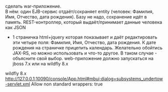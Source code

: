  сделать war-приложение.  
 В нём: один EJB-сервис отдаёт/сохраняет  entity (человек: Фамилия, Имя, Отчество, дата рождения). 
 Базу не надо, сохранение идёт в память. 
 REST-контроллер, который выдаёт/принимает данные человека как JSON 
 + 1 страничка html+jquery которая показывает и даёт редактировать эти четыре поля: 
 Фамилия, Имя, Отчество, дата рождения. К дате рождения на страничке прицепить календарь. 
 Желательно обойтись JAX-RS, но можно использовать и что-то другое. 
 В таком случае - объясните свой выбор. 
 web-приложение должно запускаться на jboss 7.x или на wildfly 8.x
 
 
 wildfly 8.x
 http://127.0.0.1:10090/console/App.html#mbui;dialog=subsystems_undertow-servlet.xml
 Allow non standard wrappers: true